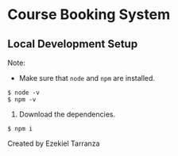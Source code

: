 # Course Booking System

## Local Development Setup

Note:

- Make sure that `node` and `npm` are installed.

```
$ node -v
$ npm -v
```

1. Download the dependencies.

```
$ npm i
```

Created by Ezekiel Tarranza
